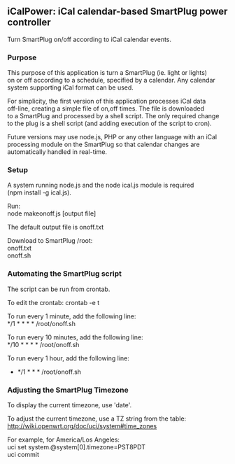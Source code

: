## iCalPower: iCal calendar-based SmartPlug power controller

Turn SmartPlug on/off according to iCal calendar events.


### Purpose

This purpose of this application is turn a SmartPlug (ie. light or lights)  
on or off according to a schedule, specified by a calendar. Any calendar  
system supporting iCal format can be used.  

For simplicity, the first version of this application processes iCal data  
off-line, creating a simple file of on,off times. The file is downloaded  
to a SmartPlug and processed by a shell script. The only required change  
to the plug is a shell script (and adding execution of the script to cron).  

Future versions may use node.js, PHP or any other language with an iCal  
processing module on the SmartPlug so that calendar changes are  
automatically handled in real-time.  

### Setup

A system running node.js and the node ical.js module is required  
(npm install -g ical.js).  

Run:  
node makeonoff.js <iCal file or URL> [output file]  

The default output file is onoff.txt  

Download to SmartPlug /root:  
onoff.txt  
onoff.sh  

### Automating the SmartPlug script

The script can be run from crontab.  

To edit the crontab: crontab -e t  

To run every 1 minute, add the following line:  
*/1 * * * * /root/onoff.sh  

To run every 10 minutes, add the following line:  
*/10 * * * * /root/onoff.sh  

To run every 1 hour, add the following line:  
* */1 * * * /root/onoff.sh  


### Adjusting the SmartPlug Timezone

To display the current timezone, use 'date'.  

To adjust the current timezone, use a TZ string from the table:  
http://wiki.openwrt.org/doc/uci/system#time_zones  

For example, for America/Los Angeles:  
uci set system.@system[0].timezone=PST8PDT  
uci commit  

###
